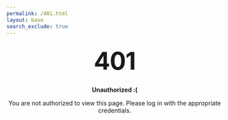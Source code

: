 ```yaml
---
permalink: /401.html
layout: base
search_exclude: true
---
```


<style type="text/css" media="screen">
  .container {
    margin: 10px auto;
    max-width: 600px;
    text-align: center;
    }
  h1 {
    margin: 30px 0;
    font-size: 4em;
    line-height: 1;
    letter-spacing: -1px;
  }
</style>

<div class="container">
  <h1>401</h1>
  <p><strong>Unauthorized :(</strong></p>
  <p>You are not authorized to view this page. Please log in with the appropriate credentials.</p>
</div>